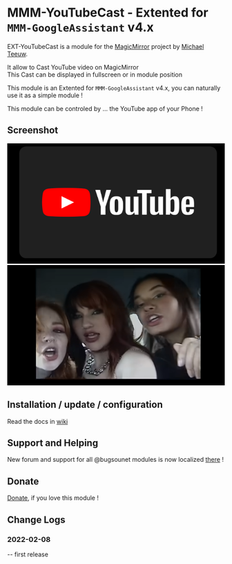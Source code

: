 # MMM-YouTubeCast - Extented for `MMM-GoogleAssistant` v4.x

EXT-YouTubeCast is a module for the [MagicMirror](https://github.com/MichMich/MagicMirror) project by [Michael Teeuw](https://github.com/MichMich).

It allow to Cast YouTube video on MagicMirror<br>
This Cast can be displayed in fullscreen or in module position 

This module is an Extented for `MMM-GoogleAssistant` v4.x, you can naturally use it as a simple module !<br>

This module can be controled by ... the YouTube app of your Phone !

## Screenshot

![](https://raw.githubusercontent.com/bugsounet/EXT-YouTubeCast/dev/resources/Screenshot1.png)
![](https://raw.githubusercontent.com/bugsounet/EXT-YouTubeCast/dev/resources/Screenshot2.png)

## Installation / update / configuration

Read the docs in [wiki](https://wiki.bugsounet.fr/EXT-YouTubeVLC)

## Support and Helping
New forum and support for all @bugsounet modules is now localized [there](https://forum.bugsounet.fr) !
 
## Donate
 [Donate](https://www.paypal.com/cgi-bin/webscr?cmd=_s-xclick&hosted_button_id=TTHRH94Y4KL36&source=url), if you love this module !

## Change Logs

### 2022-02-08
   -- first release


